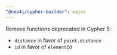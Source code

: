 ```yaml
---
"@neo4j/cypher-builder": major
---
```


Remove functions deprecated in Cypher 5:

- `distance` in favor of `point.distance`
- `id` in favor of `elementId`
